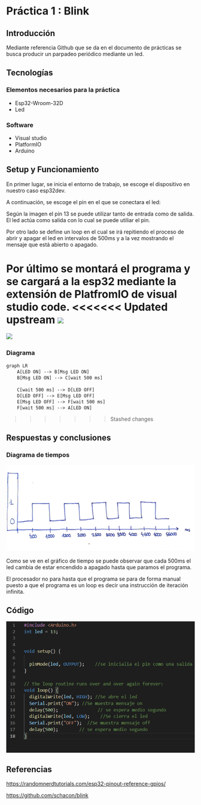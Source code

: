 ﻿# Práctica 1 : Blink

## **Introducción** 
Mediante referencia Github que se da en el documento de prácticas se busca producir un parpadeo periódico mediante un led.
## **Tecnologías**
### Elementos necesarios para la práctica
- Esp32-Wroom-32D
- Led
### Software
- Visual studio
- PlatformIO
- Arduino
## **Setup y Funcionamiento**
En primer lugar, se inicia el entorno de trabajo, se escoge el dispositivo en nuestro caso esp32dev.

A continuación, se escoge el pin en el que se conectara el led: 

Según la imagen el pin 13 se puede utilizar tanto de entrada como de salida. El led actúa como salida con lo cual se puede utiliar el pin.

Por otro lado se define un loop en el cual se irá repitiendo el proceso de abrir y apagar el led en intervalos de 500ms y a la vez mostrando el mensaje que está abierto o apagado. 

Por último se montará el programa y se cargará a la esp32 mediante la extensión de PlatfromIO de visual studio code.
<<<<<<< Updated upstream
                                                  ![](Aspose.Words.407fae54-a13e-4202-9654-6184a4f8af9e.001.png)
=======
![](Aspose.Words.407fae54-a13e-4202-9654-6184a4f8af9e.001.png)

### **Diagrama** 
```mermaid
graph LR
    A[LED ON] --> B[Msg LED ON]
    B[Msg LED ON] --> C[wait 500 ms]

    C[wait 500 ms] --> D[LED OFF]
    D[LED OFF] --> E[Msg LED OFF]
    E[Msg LED OFF] --> F[wait 500 ms]
    F[wait 500 ms] --> A[LED ON]
```
>>>>>>> Stashed changes
## **Respuestas y conclusiones** 
### **Diagrama de tiempos** 
![](Aspose.Words.407fae54-a13e-4202-9654-6184a4f8af9e.002.png)

Como se ve en el gráfico de tiempo se puede observar que cada 500ms el led cambia de estar encendido a apagado hasta que paramos el programa.

El procesador no para hasta que el programa se para de forma manual puesto a que el programa es un loop es decir una instrucción de iteración infinita.
## **Código**
![](Aspose.Words.407fae54-a13e-4202-9654-6184a4f8af9e.003.png)
## **Referencias**
<https://randomnerdtutorials.com/esp32-pinout-reference-gpios/>

<https://github.com/schacon/blink>
